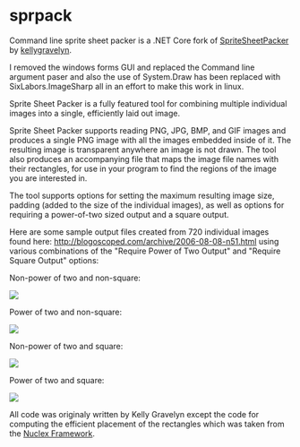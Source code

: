 # sprpack
Command line sprite sheet packer is a .NET Core fork of [SpriteSheetPacker](https://github.com/kellygravelyn/SpriteSheetPacker) by [kellygravelyn](https://github.com/kellygravelyn).

I removed the windows forms GUI and replaced the Command line argument paser and also the use of System.Draw has been replaced with SixLabors.ImageSharp all in an effort to make this work in linux.

Sprite Sheet Packer is a fully featured tool for combining multiple individual images into a single, efficiently laid out image.

Sprite Sheet Packer supports reading PNG, JPG, BMP, and GIF images and produces a single PNG image with all the images embedded inside of it. The resulting image is transparent anywhere an image is not drawn. The tool also produces an accompanying file that maps the image file names with their rectangles, for use in your program to find the regions of the image you are interested in.

The tool supports options for setting the maximum resulting image size, padding (added to the size of the individual images), as well as options for requiring a power-of-two sized output and a square output.

Here are some sample output files created from 720 individual images found here: http://blogoscoped.com/archive/2006-08-08-n51.html using various combinations of the "Require Power of Two Output" and "Require Square Output" options:

Non-power of two and non-square:

![](https://github.com/nickgravelyn/spritesheetpacker/blob/master/images/Sheet1.png)

Power of two and non-square:

![](https://github.com/nickgravelyn/spritesheetpacker/blob/master/images/Sheet2.png)

Non-power of two and square:

![](https://github.com/nickgravelyn/spritesheetpacker/blob/master/images/Sheet3.png)

Power of two and square:

![](https://github.com/nickgravelyn/spritesheetpacker/blob/master/images/Sheet4.png)

All code was originaly written by Kelly Gravelyn except the code for computing the efficient placement of the rectangles which was taken from the [Nuclex Framework](http://nuclexframework.codeplex.com/).
